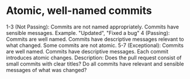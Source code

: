 # Atomic, well-named commits

1-3 (Not Passing): Commits are not named appropriately.
Commits have sensible messages. Example. "Updated", "Fixed a bug"
4 (Passing): Commits are well named.
Commits have descriptive messages relevant to what changed.
Some commits are not atomic.
5-7 (Exceptional): Commits are well named.
Commits have descriptive messages.
Each commit introduces atomic changes.
Description: Does the pull request consist of small commits with clear titles?
Do all commits have relevant and sensible messages of what was changed?
